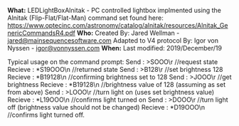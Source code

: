 **What:** LEDLightBoxAlnitak - PC controlled lightbox implmented using the 
  Alnitak (Flip-Flat/Flat-Man) command set found here:
  https://www.optecinc.com/astronomy/catalog/alnitak/resources/Alnitak_GenericCommandsR4.pdf
**Who:** 
  Created By: Jared Wellman - jared@mainsequencesoftware.com
  Adapted to V4 protocol By: Igor von Nyssen - igor@vonnyssen.com
**When:** 
  Last modified:  2019/December/19

Typical usage on the command prompt:
Send     : >SOOO\r      //request state
Recieve  : *S19OOO\n    //returned state
Send     : >B128\r      //set brightness 128
Recieve  : *B19128\n    //confirming brightness set to 128
Send     : >JOOO\r      //get brightness
Recieve  : *B19128\n    //brightness value of 128 (assuming as set from above)
Send     : >LOOO\r      //turn light on (uses set brightness value)
Recieve  : *L19OOO\n    //confirms light turned on
Send     : >DOOO\r      //turn light off (brightness value should not be changed)
Recieve  : *D19OOO\n    //confirms light turned off.